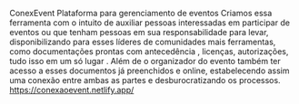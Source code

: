 ConexEvent
Plataforma para gerenciamento de eventos Criamos essa ferramenta com o intuito de auxiliar pessoas interessadas em participar de eventos ou que tenham pessoas em sua responsabilidade para levar, disponibilizando para esses líderes de comunidades mais ferramentas, como documentações prontas com antecedência , licenças, autorizações, tudo isso em um só lugar . Além de o organizador do evento também ter acesso a esses documentos já preenchidos e online, estabelecendo assim uma conexão entre ambas as partes e desburocratizando os processos.
https://conexaoevent.netlify.app/
